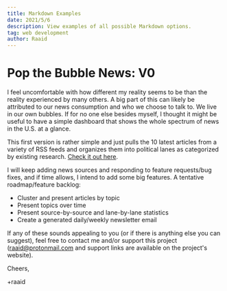 ```yaml
---
title: Markdown Examples
date: 2021/5/6
description: View examples of all possible Markdown options.
tag: web development
author: Raaid
---
```


# Pop the Bubble News: V0

I feel uncomfortable with how different my reality seems to be than the reality experienced by many others. A big part of this can likely be attributed to our news consumption and who we choose to talk to. We live in our own bubbles. If for no one else besides myself, I thought it might be useful to have a simple dashboard that shows the whole spectrum of news in the U.S. at a glance.

This first version is rather simple and just pulls the 10 latest articles from a variety of RSS feeds and organizes them into political lanes as categorized by existing research. [Check it out here](https://popthebubble.news/).

I will keep adding news sources and responding to feature requests/bug fixes, and if time allows, I intend to add some big features. A tentative roadmap/feature backlog:
- Cluster and present articles by topic
- Present topics over time
- Present source-by-source and lane-by-lane statistics
- Create a generated daily/weekly newsletter email

If any of these sounds appealing to you (or if there is anything else you can suggest), feel free to contact me and/or support this project (raaid@protonmail.com and support links are available on the project's website).

Cheers,

+raaid
